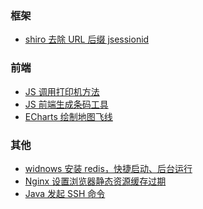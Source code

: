 
### <span id="t0">框架</span>

- <a href="https://www.yuque.com/shiva/bvds0d/uk9d90" target="_blank">shiro 去除 URL 后缀 jsessionid</a>


### <span id="t0">前端</span>

- <a href="https://www.yuque.com/shiva/bvds0d/gz9ugq" target="_blank">JS 调用打印机方法</a>
- <a href="https://www.yuque.com/shiva/bvds0d/szsdl5" target="_blank">JS 前端生成条码工具</a>
- <a href="https://www.yuque.com/shiva/bvds0d/mnpxt2" target="_blank">ECharts 绘制地图飞线</a>



### <span id="t0">其他</span>

- <a href="https://www.yuque.com/shiva/bvds0d/iu1sdd" target="_blank">widnows 安装 redis，快捷启动、后台运行</a>
- <a href="https://www.yuque.com/shiva/bvds0d/lqiu7i" target="_blank">Nginx 设置浏览器静态资源缓存过期</a>
- <a href="https://www.yuque.com/shiva/bvds0d/vr922us8erqac5zt" target="_blank">Java 发起 SSH 命令</a>


